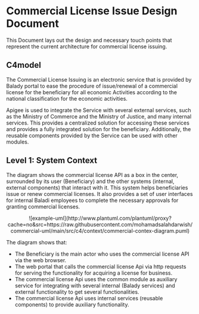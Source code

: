 # Commercial License Issue Design Document
This Document lays out the design and necessary touch points that represent the current architecture for commercial license issuing.

## C4model
The Commercial License Issuing is an electronic service that is provided by Balady portal to ease the procedure of issue/renewal of a commercial license for the beneficiary for all economic Activities according to the national classification for the economic activities.

Apigee is used to integrate the Service with several external services, such as the Ministry of Commerce and the Ministry of Justice, and many internal services. This provides a centralized solution for accessing these services and provides a fully integrated solution for the beneficiary. Additionally, the reusable components provided by the Service can be used with other modules.

## Level 1: System Context
The diagram shows the commercial license API as a box in the center, surrounded by its user (Beneficiary) and the other systems (internal, external components) that interact with it.
This system helps beneficiaries issue or renew commercial licenses. It also provides a set of user interfaces for internal Baladi employees to complete the necessary approvals for granting commercial licenses.                                                                 
<div style="text-align:center">![example-uml](http://www.plantuml.com/plantuml/proxy?cache=no&src=https://raw.githubusercontent.com/mohamadsalahdarwish/commercial-uml/main/src/c4/context/commercial-contex-diagram.puml)</div>

The diagram shows that: 
-	The Beneficiary is the main actor who uses the commercial license API via the web browser.
-	The web portal that calls the commercial license Api via http requests for serving the functionality for acquiring a license for business.
-	The commercial license Api uses the common module as auxiliary service for integrating with several internal (Balady services) and external functionality to get several functionalities.
-	The commercial license Api uses internal services (reusable components) to provide auxiliary functionality.



